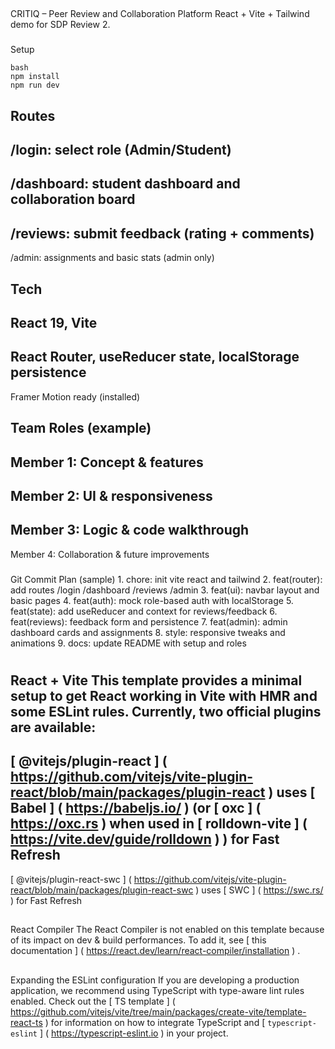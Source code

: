 ##
 CRITIQ – Peer Review and Collaboration Platform
React + Vite + Tailwind demo for SDP Review 2.
###
 Setup
```
bash
npm install
npm run dev
```
###
 Routes
-
 /login: select role (Admin/Student)
-
 /dashboard: student dashboard and collaboration board
-
 /reviews: submit feedback (rating + comments)
-
 /admin: assignments and basic stats (admin only)
###
 Tech
-
 React 19, Vite
-
 React Router, useReducer state, localStorage persistence
-
 Framer Motion ready (installed)
###
 Team Roles (example)
-
 Member 1: Concept & features
-
 Member 2: UI & responsiveness
-
 Member 3: Logic & code walkthrough
-
 Member 4: Collaboration & future improvements
###
 Git Commit Plan (sample)
1.
 chore: init vite react and tailwind
2.
 feat(router): add routes /login /dashboard /reviews /admin
3.
 feat(ui): navbar layout and basic pages
4.
 feat(auth): mock role-based auth with localStorage
5.
 feat(state): add useReducer and context for reviews/feedback
6.
 feat(reviews): feedback form and persistence
7.
 feat(admin): admin dashboard cards and assignments
8.
 style: responsive tweaks and animations
9.
 docs: update README with setup and roles
#
 React + Vite
This template provides a minimal setup to get React working in Vite with HMR and some ESLint rules.
Currently, two official plugins are available:
-
 
[
@vitejs/plugin-react
]
(
https://github.com/vitejs/vite-plugin-react/blob/main/packages/plugin-react
)
 uses 
[
Babel
]
(
https://babeljs.io/
)
 (or 
[
oxc
]
(
https://oxc.rs
)
 when used in 
[
rolldown-vite
]
(
https://vite.dev/guide/rolldown
)
) for Fast Refresh
-
 
[
@vitejs/plugin-react-swc
]
(
https://github.com/vitejs/vite-plugin-react/blob/main/packages/plugin-react-swc
)
 uses 
[
SWC
]
(
https://swc.rs/
)
 for Fast Refresh
##
 React Compiler
The React Compiler is not enabled on this template because of its impact on dev & build performances. To add it, see 
[
this documentation
]
(
https://react.dev/learn/react-compiler/installation
)
.
##
 Expanding the ESLint configuration
If you are developing a production application, we recommend using TypeScript with type-aware lint rules enabled. Check out the 
[
TS template
]
(
https://github.com/vitejs/vite/tree/main/packages/create-vite/template-react-ts
)
 for information on how to integrate TypeScript and 
[
`
typescript-eslint
`
]
(
https://typescript-eslint.io
)
 in your project.

